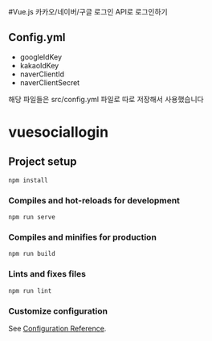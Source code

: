 #Vue.js 카카오/네이버/구글 로그인 API로 로그인하기

## Config.yml
- googleIdKey
- kakaoIdKey
- naverClientId 
- naverClientSecret 

해당 파일들은 src/config.yml 파일로 따로 저장해서 사용했습니다

# vuesociallogin

## Project setup
```
npm install
```

### Compiles and hot-reloads for development
```
npm run serve
```

### Compiles and minifies for production
```
npm run build
```

### Lints and fixes files
```
npm run lint
```

### Customize configuration
See [Configuration Reference](https://cli.vuejs.org/config/).
